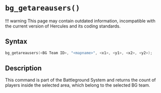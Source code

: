 # `bg_getareausers()`

!!! warning
	This page may contain outdated information, incompatible with the current version of Hercules and its coding standards.

## Syntax

```c
bg_getareausers(<BG Team ID>, "<mapname>", <x1>, <y1>, <x2>, <y2>);
```

## Description

This command is part of the Battleground System and returns the count of players inside the selected area, which belong to the selected BG team.

